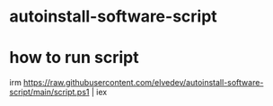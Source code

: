 # autoinstall-software-script
 
# how to run script
irm https://raw.githubusercontent.com/elvedev/autoinstall-software-script/main/script.ps1 | iex